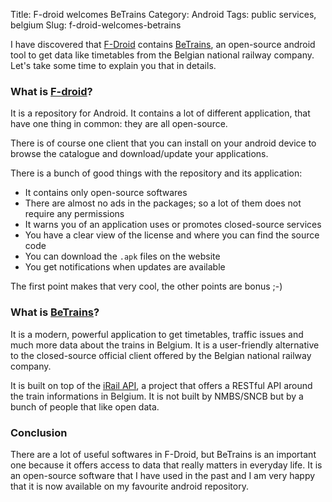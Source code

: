 Title: F-droid welcomes BeTrains
Category: Android
Tags: public services, belgium
Slug: f-droid-welcomes-betrains

I have discovered that [F-Droid](https://f-droid.org) contains [BeTrains](https://f-droid.org/repository/browse/?fdid=tof.cv.mpp), an open-source android tool to get data like timetables from the Belgian national railway company. Let's take some time to explain you that in details.

### What is [F-droid](https://f-droid.org)?

It is a repository for Android. It contains a lot of different application, that have one thing in common: they are all open-source.

There is of course one client that you can install on your android device to browse the catalogue and download/update your applications.

There is a bunch of good things with the repository and its application:

* It contains only open-source softwares
* There are almost no ads in the packages; so a lot of them does not require any permissions
* It warns you of an application uses or promotes closed-source services
* You have a clear view of the license and where you can find the source code
* You can download the `.apk` files on the website
* You get notifications when updates are available

The first point makes that very cool, the other points are bonus ;-)


### What is [BeTrains](https://github.com/iRail/BeTrains-for-Android)?

It is a modern, powerful application to get timetables, traffic issues and much more data about the trains in Belgium. It is a user-friendly alternative to the closed-source official client offered by the Belgian national railway company.

It is built on top of the [iRail API](http://project.irail.be/wiki/API/APIv1), a project that offers a RESTful API around the train informations in Belgium. It is not built by NMBS/SNCB but by a bunch of people that like open data.

### Conclusion

There are a lot of useful softwares in F-Droid, but BeTrains is an important one because it offers access to data that really matters in everyday life. It is an open-source software that I have used in the past and I am very happy that it is now available on my favourite android repository.
